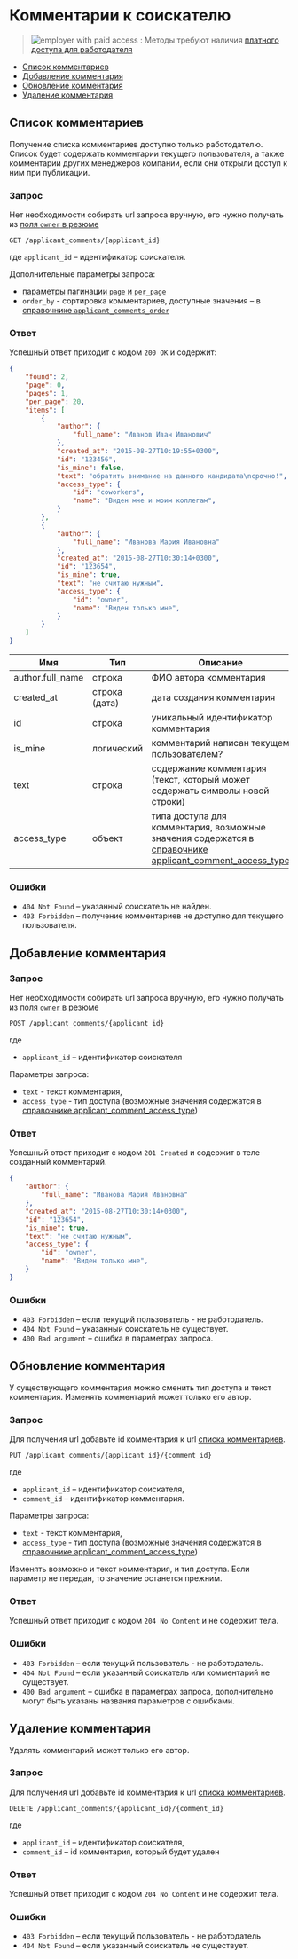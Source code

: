 # Комментарии к соискателю

> <img src="http://hhru.github.io/api/badges/emp_paid.png" alt="employer with paid access" /> : Методы требуют наличия [платного доступа для работодателя](/docs/payable/employer_methods.md)

* [Список комментариев](#list)
* [Добавление комментария](#add_comment)
* [Обновление комментария](#edit_comment)
* [Удаление комментария](#delete_comment)

<a name="list"></a>
## Список комментариев

Получение списка комментариев доступно только работодателю. Список будет
содержать комментарии текущего пользователя, а также комментарии других
менеджеров компании, если они открыли доступ к ним при публикации.


### Запрос

Нет необходимости собирать url запроса вручную, его нужно получать из
[поля `owner` в резюме](employer_resumes.md#owner-field)

`GET /applicant_comments/{applicant_id}`

где `applicant_id` – идентификатор соискателя.

Дополнительные параметры запроса:

* [параметры пагинации `page` и `per_page`](general.md#pagination)
* `order_by` - сортировка комментариев, доступные значения –
  в [справочнике `applicant_comments_order`](dictionaries.md#etc)


### Ответ

Успешный ответ приходит с кодом `200 OK` и содержит:

```json
{
    "found": 2,
    "page": 0,
    "pages": 1,
    "per_page": 20,
    "items": [
        {
            "author": {
                "full_name": "Иванов Иван Иванович"
            },
            "created_at": "2015-08-27T10:19:55+0300",
            "id": "123456",
            "is_mine": false,
            "text": "обратить внимание на данного кандидата\nсрочно!",
            "access_type": {
                "id": "coworkers",
                "name": "Виден мне и моим коллегам",
            }
        },
        {
            "author": {
                "full_name": "Иванова Мария Ивановна"
            },
            "created_at": "2015-08-27T10:30:14+0300",
            "id": "123654",
            "is_mine": true,
            "text": "не считаю нужным",
            "access_type": {
                "id": "owner",
                "name": "Виден только мне",
            }
        }
    ]
}
```

Имя | Тип | Описание
-----|-----|---------
author.full_name | строка | ФИО автора комментария
created_at | строка (дата) | дата создания комментария
id | строка | уникальный идентификатор комментария
is_mine | логический | комментарий написан текущем пользователем?
text | строка | содержание комментария (текст, который может содержать символы новой строки)
access_type | объект | типа доступа для комментария, возможные значения содержатся в [справочнике applicant_comment_access_type](dictionaries.md#etc)

### Ошибки

* `404 Not Found` – указанный соискатель не найден.
* `403 Forbidden` – получение комментариев не доступно для текущего
  пользователя.


<a name="add_comment"></a>
## Добавление комментария

### Запрос

Нет необходимости собирать url запроса вручную, его нужно получать из
[поля `owner` в резюме](employer_resumes.md#owner-field)

`POST /applicant_comments/{applicant_id}`

где

* `applicant_id` – идентификатор соискателя

Параметры запроса:

* `text` - текст комментария,
* `access_type` - тип доступа (возможные значения содержатся в
  [справочнике applicant_comment_access_type](dictionaries.md#etc))


### Ответ

Успешный ответ приходит с кодом `201 Created` и содержит в теле созданный
комментарий.


```json
{
    "author": {
        "full_name": "Иванова Мария Ивановна"
    },
    "created_at": "2015-08-27T10:30:14+0300",
    "id": "123654",
    "is_mine": true,
    "text": "не считаю нужным",
    "access_type": {
        "id": "owner",
        "name": "Виден только мне",
    }
}
```


### Ошибки

* `403 Forbidden` – если текущий пользователь - не работодатель.
* `404 Not Found` – указанный соискатель не существует.
* `400 Bad argument` – ошибка в параметрах запроса.


<a name="edit_comment"></a>
## Обновление комментария

У существующего комментария можно сменить тип доступа и текст комментария.
Изменять комментарий может только его автор.

### Запрос

Для получения url добавьте id комментария к url [списка комментариев](#list).

`PUT /applicant_comments/{applicant_id}/{comment_id}`

где

* `applicant_id` – идентификатор соискателя,
* `comment_id` – идентификатор комментария.

Параметры запроса:

* `text` - текст комментария,
* `access_type` - тип доступа (возможные значения содержатся в
  [справочнике applicant_comment_access_type](dictionaries.md#etc))

Изменять возможно и текст комментария, и тип доступа. Если параметр не передан,
то значение останется прежним.


### Ответ

Успешный ответ приходит с кодом `204 No Content` и не содержит тела.


### Ошибки

* `403 Forbidden` – если текущий пользователь - не работодатель.
* `404 Not Found` – если указанный соискатель или комментарий не существует.
* `400 Bad argument` – ошибка в параметрах запроса, дополнительно могут быть
  указаны названия параметров с ошибками.


<a name="delete_comment"></a>
## Удаление комментария

Удалять комментарий может только его автор.

### Запрос

Для получения url добавьте id комментария к url [списка комментариев](#list).

`DELETE /applicant_comments/{applicant_id}/{comment_id}`

где
* `applicant_id` – идентификатор соискателя,
* `comment_id` – id комментария, который будет удален

### Ответ

Успешный ответ приходит с кодом `204 No Content` и не содержит тела.

### Ошибки

* `403 Forbidden` – если текущий пользователь - не работодатель
* `404 Not Found` – если указанный соискатель не существует.
